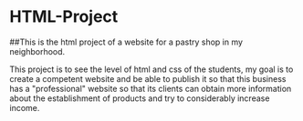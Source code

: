# HTML-Project
##This is the html project of a website for a pastry shop in my neighborhood.

This project is to see the level of html and css of the students, my goal is to create a competent website and be able to publish it so that this business has a "professional" website so that its clients can obtain more information about the establishment of products and try to considerably increase income.

